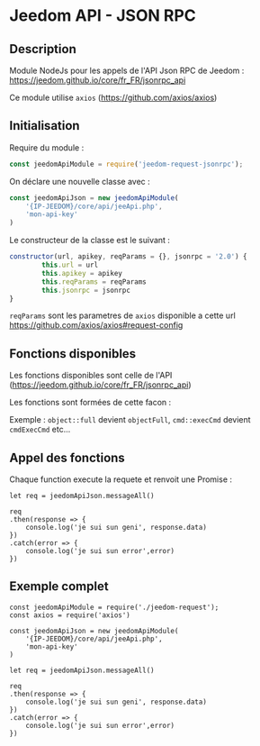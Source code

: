 # Jeedom API - JSON RPC

## Description

Module NodeJs pour les appels de l'API Json RPC de Jeedom : https://jeedom.github.io/core/fr_FR/jsonrpc_api

Ce module utilise `axios` (https://github.com/axios/axios)

## Initialisation

Require du module : 

```javascript
const jeedomApiModule = require('jeedom-request-jsonrpc');
```

On déclare une nouvelle classe avec :

```javascript
const jeedomApiJson = new jeedomApiModule(
    '{IP-JEEDOM}/core/api/jeeApi.php',
    'mon-api-key'
)
```

Le constructeur de la classe est le suivant : 

```javascript
constructor(url, apikey, reqParams = {}, jsonrpc = '2.0') {
        this.url = url
        this.apikey = apikey
        this.reqParams = reqParams
        this.jsonrpc = jsonrpc
}
```

`reqParams` sont les parametres de `axios` disponible a cette url https://github.com/axios/axios#request-config


## Fonctions disponibles

Les fonctions disponibles sont celle de l'API (https://jeedom.github.io/core/fr_FR/jsonrpc_api)

Les fonctions sont formées de cette facon : 

Exemple : `object::full` devient `objectFull`, `cmd::execCmd` devient `cmdExecCmd` etc...

## Appel des fonctions

Chaque function execute la requete et renvoit une Promise :

```
let req = jeedomApiJson.messageAll()

req
.then(response => {
    console.log('je sui sun geni', response.data)
})
.catch(error => {
    console.log('je sui sun error',error)
})
```


## Exemple complet

```
const jeedomApiModule = require('./jeedom-request');
const axios = require('axios')

const jeedomApiJson = new jeedomApiModule(
    '{IP-JEEDOM}/core/api/jeeApi.php',
    'mon-api-key'
)

let req = jeedomApiJson.messageAll()

req
.then(response => {
    console.log('je sui sun geni', response.data)
})
.catch(error => {
    console.log('je sui sun error',error)
})

```


